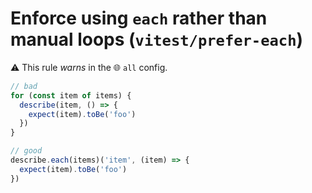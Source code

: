 # Enforce using `each` rather than manual loops (`vitest/prefer-each`)

⚠️ This rule _warns_ in the 🌐 `all` config.

<!-- end auto-generated rule header -->

```js
// bad
for (const item of items) {
  describe(item, () => {
	expect(item).toBe('foo')
  })
}

// good
describe.each(items)('item', (item) => {
  expect(item).toBe('foo')
})
```